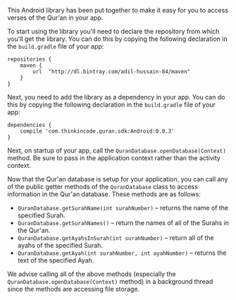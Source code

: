 This Android library has been put together to make it easy for you to access verses of the Qur'an in your app.

To start using the library you'll need to declare the repository from which you'll get the library. You can do this by copying the following declaration in the `build.gradle` file of your app:

    repositories {
        maven {
            url  "http://dl.bintray.com/adil-hussain-84/maven" 
        }
    }

Next, you need to add the library as a dependency in your app. You can do this by copying the following declaration in the `build.gradle` file of your app:

    dependencies {
        compile 'com.thinkincode.quran.sdk:Android:0.0.3'
    }

Next, on startup of your app, call the `QuranDatabase.openDatabase(Context)` method. Be sure to pass in the application context rather than the activity context.

Now that the Qur'an database is setup for your application, you can call any of the public getter methods of the `QuranDatabase` class to access information in the Qur'an database. These methods are as follows:

* `QuranDatabase.getSurahName(int surahNumber)` – returns the name of the specified Surah.
* `QuranDatabase.getSurahNames()` – return the names of all of the Surahs in the Qur'an.
* `QuranDatabase.getAyahsInSurah(int surahNumber)` – return all of the ayahs of the specified Surah.
* `QuranDatabase.getAyah(int surahNumber, int ayahNumber)` – returns the text of the specified Ayah.

We advise calling all of the above methods (especially the `QuranDatabase.openDatabase(Context)` method) in a background thread since the methods are accessing file storage.
